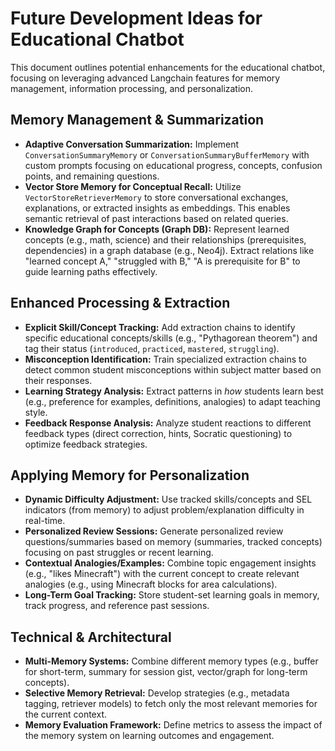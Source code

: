 # Future Development Ideas for Educational Chatbot

This document outlines potential enhancements for the educational chatbot, focusing on leveraging advanced Langchain features for memory management, information processing, and personalization.

## Memory Management & Summarization

*   **Adaptive Conversation Summarization:** Implement `ConversationSummaryMemory` or `ConversationSummaryBufferMemory` with custom prompts focusing on educational progress, concepts, confusion points, and remaining questions.
*   **Vector Store Memory for Conceptual Recall:** Utilize `VectorStoreRetrieverMemory` to store conversational exchanges, explanations, or extracted insights as embeddings. This enables semantic retrieval of past interactions based on related queries.
*   **Knowledge Graph for Concepts (Graph DB):** Represent learned concepts (e.g., math, science) and their relationships (prerequisites, dependencies) in a graph database (e.g., Neo4j). Extract relations like "learned concept A," "struggled with B," "A is prerequisite for B" to guide learning paths effectively.

## Enhanced Processing & Extraction

*   **Explicit Skill/Concept Tracking:** Add extraction chains to identify specific educational concepts/skills (e.g., "Pythagorean theorem") and tag their status (`introduced`, `practiced`, `mastered`, `struggling`).
*   **Misconception Identification:** Train specialized extraction chains to detect common student misconceptions within subject matter based on their responses.
*   **Learning Strategy Analysis:** Extract patterns in *how* students learn best (e.g., preference for examples, definitions, analogies) to adapt teaching style.
*   **Feedback Response Analysis:** Analyze student reactions to different feedback types (direct correction, hints, Socratic questioning) to optimize feedback strategies.

## Applying Memory for Personalization

*   **Dynamic Difficulty Adjustment:** Use tracked skills/concepts and SEL indicators (from memory) to adjust problem/explanation difficulty in real-time.
*   **Personalized Review Sessions:** Generate personalized review questions/summaries based on memory (summaries, tracked concepts) focusing on past struggles or recent learning.
*   **Contextual Analogies/Examples:** Combine topic engagement insights (e.g., "likes Minecraft") with the current concept to create relevant analogies (e.g., using Minecraft blocks for area calculations).
*   **Long-Term Goal Tracking:** Store student-set learning goals in memory, track progress, and reference past sessions.

## Technical & Architectural

*   **Multi-Memory Systems:** Combine different memory types (e.g., buffer for short-term, summary for session gist, vector/graph for long-term concepts).
*   **Selective Memory Retrieval:** Develop strategies (e.g., metadata tagging, retriever models) to fetch only the most relevant memories for the current context.
*   **Memory Evaluation Framework:** Define metrics to assess the impact of the memory system on learning outcomes and engagement. 